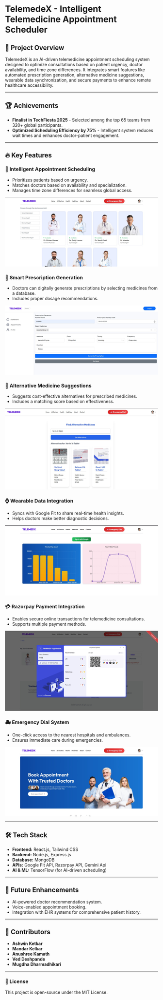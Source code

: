 # TelemedeX - Intelligent Telemedicine Appointment Scheduler

## 🚀 Project Overview
TelemedeX is an AI-driven telemedicine appointment scheduling system designed to optimize consultations based on patient urgency, doctor availability, and time zone differences. It integrates smart features like automated prescription generation, alternative medicine suggestions, wearable data synchronization, and secure payments to enhance remote healthcare accessibility.

---

## 🏆 Achievements
- **Finalist in TechFiesta 2025** - Selected among the top 65 teams from 320+ global participants.
- **Optimized Scheduling Efficiency by 75%** - Intelligent system reduces wait times and enhances doctor-patient engagement.

---

## 🔥 Key Features

### 📅 **Intelligent Appointment Scheduling**
- Prioritizes patients based on urgency.
- Matches doctors based on availability and specialization.
- Manages time zone differences for seamless global access.

 **![Scheduling Module](/readme_imgs/ias.jpg)**

### 📝 **Smart Prescription Generation**
- Doctors can digitally generate prescriptions by selecting medicines from a database.
- Includes proper dosage recommendations.

**![Prescription Module](/readme_imgs/spg.jpg)**

### 💊 **Alternative Medicine Suggestions**
- Suggests cost-effective alternatives for prescribed medicines.
- Includes a matching score based on effectiveness.

 **![Alternative Medicine Module](/readme_imgs/ams.jpg)**

### ⌚ **Wearable Data Integration**
- Syncs with Google Fit to share real-time health insights.
- Helps doctors make better diagnostic decisions.

 **![Wearable Data Module](/readme_imgs/wds.jpg)**

### 💳 **Razorpay Payment Integration**
- Enables secure online transactions for telemedicine consultations.
- Supports multiple payment methods.

 **![Payment Module](/readme_imgs/rpi.jpg)**

### 🚑 **Emergency Dial System**
- One-click access to the nearest hospitals and ambulances.
- Ensures immediate care during emergencies.

**![Emergency Dial Module](/readme_imgs//eds.jpg)**

---

## 🛠️ Tech Stack
- **Frontend:** React.js, Tailwind CSS
- **Backend:** Node.js, Express.js
- **Database:** MongoDB
- **APIs:** Google Fit API, Razorpay API, Gemini Api
- **AI & ML:** TensorFlow (for AI-driven scheduling)

---


## 🚀 Future Enhancements

- AI-powered doctor recommendation system.
- Voice-enabled appointment booking.
- Integration with EHR systems for comprehensive patient history.

---

## 🤝 Contributors
- **Ashwin Ketkar**
- **Mandar Kelkar**
- **Anushree Kamath**
- **Ved Deshpande**
- **Mugdha Dharmadhikari**

---

### 📌 License
This project is open-source under the MIT License.